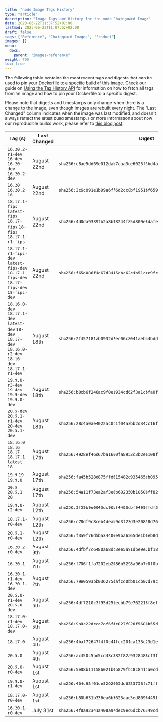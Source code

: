 ```yaml
---
title: "node Image Tags History"
type: "article"
description: "Image Tags and History for the node Chainguard Image"
date: 2023-06-22T11:07:52+02:00
lastmod: 2023-06-22T11:07:52+02:00
draft: false
tags: ["Reference", "Chainguard Images", "Product"]
images: []
menu:
  docs:
    parent: "images-reference"
weight: 700
toc: true
---
```


The following table contains the most recent tags and digests that can be used to pin your Dockerfile to a specific build of this image. Check our guide on [Using the Tag History API](/chainguard/chainguard-images/using-the-tag-history-api/) for information on how to fetch all tags from an image and how to pin your Dockerfile to a specific digest.

Please note that digests and timestamps only change when there is a change to the image, even though images are rebuilt every night. The "Last Changed" column indicates when the image was last modified, and doesn't always reflect the latest build timestamp. For more information about how our reproducible builds work, please refer to [this blog post](https://www.chainguard.dev/unchained/reproducing-chainguards-reproducible-image-builds).

| Tag (s)                                                                                                      | Last Changed | Digest                                                                    |
|--------------------------------------------------------------------------------------------------------------|--------------|---------------------------------------------------------------------------|
|  `16.20.2-r1-dev` `16-dev` `16.20-dev` `16.20.2-dev`                                                         | August 22nd  | `sha256:c8ae5dd69e012dab7caa3de6025f3bd4aee943c7f3e1b487dbe5ce5d92def784` |
|  `16.20` `16.20.2` `16`                                                                                      | August 22nd  | `sha256:3c6c091e1b99a6ff6d2cc8bf1951bf659c555fdb15769852aa19a9a30ac9062b` |
|  `18.17.1-fips` `latest-fips` `18.17-fips` `18-fips` `18.17.1-r1-fips`                                       | August 22nd  | `sha256:4d0da9339fb2a8b98244f85d809e8dafe9aede23fb8463ea97934f829c9467c3` |
|  `18.17.1-r1-fips-dev` `latest-fips-dev` `18.17.1-fips-dev` `18.17-fips-dev` `18-fips-dev`                   | August 22nd  | `sha256:f65a086f4e67d3445ebc62c4b51ccc9fc192f43ce4a1e85e17df4b3e3f8dab4d` |
|  `18.16.0-dev` `18.17.1-dev` `latest-dev` `18-dev` `18.17-dev` `18.16.0-r2-dev` `18.16-dev` `18.17.1-r1-dev` | August 18th  | `sha256:2f457181ab0932d7ec06c8041aeba4bdd3db94cae7c54236b98877d78cef2dbc` |
|  `19.9.0-r3-dev` `19-dev` `19.9-dev` `19.9.0-dev`                                                            | August 18th  | `sha256:b0cb6f248ac9f0e1934cd62f3a1cbfa0fbf12c2880ffd532472d015782417726` |
|  `20.5-dev` `20.5.1-r1-dev` `20-dev` `20.5.1-dev`                                                            | August 18th  | `sha256:28c4a0ae4022ac0c1f04a3bb2d342c16f4f93b92e5addcf8099be1caa026fb48` |
|  `18.16.0` `18.16` `18.17` `18.17.1` `latest` `18`                                                           | August 17th  | `sha256:4928ef46d67ba1660fa8953c3b2e6108f58029080d188ef15b32d4b4fe02ca69` |
|  `19.9` `19` `19.9.0`                                                                                        | August 17th  | `sha256:fa45b528d875ffd615482d935465eb095719a69ebdc987b8d7f7a3d5657a22c5` |
|  `20.5` `20.5.1` `20`                                                                                        | August 17th  | `sha256:54a11f73ea2af3e6b602350b10508ff82338a00b91a490adb213be59cc9e22eb` |
|  `19.9.0-r2-dev`                                                                                             | August 12th  | `sha256:3f59b9e0043dc96bf4486dbf9499ffdf30a8b8ff41243f4fa72711f193e83c4c` |
|  `18.17.1-r0-dev`                                                                                            | August 12th  | `sha256:c78df9c8ceb4deab9d3f23d3e20858d760bca48c7ad977dfab88501711c6045b` |
|  `20.5.1-r0-dev`                                                                                             | August 12th  | `sha256:f3a9f76d5ba34406e9ba6265de1b6eb8dbe647dbed1b6eb1e4605c75778476ed` |
|  `16.20.2-r0-dev`                                                                                            | August 9th   | `sha256:4dfbf7c6480a68dc3ee5a91dbe9e7bf18d2ef60b100cc0a49d677dd6fee25560` |
|  `16.20.1`                                                                                                   | August 7th   | `sha256:f706f1fa7202eb2086b5298a96b7e0f0b80c271e9e2abe0984dd34783a3b52c7` |
|  `16.20.1-r1-dev` `16.20.1-dev`                                                                              | August 7th   | `sha256:79e0593bb036275dafcd0bb01cb02d79c83aac1330fcd2ee27a9e934836792b9` |
|  `20.5.0-r1-dev` `20.5.0-dev`                                                                                | August 5th   | `sha256:4df7210c3f95d251ecbb79e762218f8ef311d529011a92f35e2e89c6d9a5df52` |
|  `18.17.0-r1-dev` `18.17.0-dev`                                                                              | August 5th   | `sha256:9a8c22dcec7af6fdc827f028f5688b55dc336b9ca076180caa2a8218e4319224` |
|  `18.17.0`                                                                                                   | August 4th   | `sha256:4baf72647f4f0c44fcc201ca133c23d1e1691dd9f9c1164e5a7e2ed3cd2b4eaf` |
|  `20.5.0`                                                                                                    | August 4th   | `sha256:ac450c5bd5cd43c882f82a9328488cf3f1431e1422a3ab0d982068028f9a8be5` |
|  `20.5.0-r0-dev`                                                                                             | August 1st   | `sha256:5e08b111586021b0b879fbc8c8411a0cdc4d1f57753932608091adfc4136cfb4` |
|  `19.9.0-r1-dev`                                                                                             | August 1st   | `sha256:404c93f01ce3262605dd6223758fc71ff088f39a4781681493b975309f1d809a` |
|  `18.17.0-r0-dev`                                                                                            | August 1st   | `sha256:b50b631b336ea6b5625aad5ed8096449fafba0711183d42e1a2cfec8c615bddd` |
|  `16.20.1-r0-dev`                                                                                            | July 31st    | `sha256:4f8a92341a408a97dec9ed6dcb76349cd0ae1ca953bdf44758c20e79cbe873c2` |
